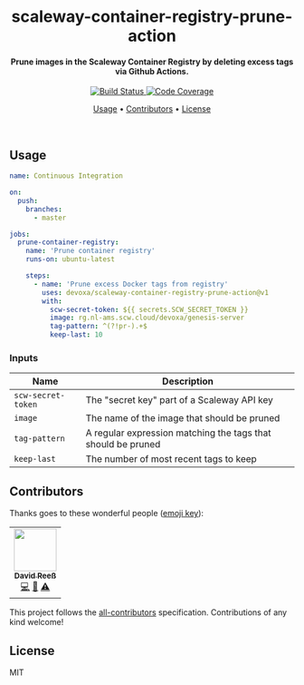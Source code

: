 <!-- Title -->
<h1 align="center">
  scaleway-container-registry-prune-action
</h1>

<!-- Description -->
<h4 align="center">
  Prune images in the Scaleway Container Registry by deleting excess tags via Github Actions.
</h4>

<!-- Badges -->
<p align="center">
  <a href="https://github.com/devoxa/scaleway-container-registry-prune-action/actions?query=branch%3Amaster+workflow%3A%22Continuous+Integration%22">
    <img
      src="https://img.shields.io/github/actions/workflow/status/devoxa/scaleway-container-registry-prune-action/push.yml?branch=master&style=flat-square"
      alt="Build Status"
    />
  </a>

  <a href="https://codecov.io/github/devoxa/scaleway-container-registry-prune-action">
    <img
      src="https://img.shields.io/codecov/c/github/devoxa/scaleway-container-registry-prune-action/master?style=flat-square"
      alt="Code Coverage"
    />
  </a>
</p>

<!-- Quicklinks -->
<p align="center">
  <a href="#usage">Usage</a> •
  <a href="#contributors">Contributors</a> •
  <a href="#license">License</a>
</p>

<br>

## Usage

```yml
name: Continuous Integration

on:
  push:
    branches:
      - master

jobs:
  prune-container-registry:
    name: 'Prune container registry'
    runs-on: ubuntu-latest

    steps:
      - name: 'Prune excess Docker tags from registry'
        uses: devoxa/scaleway-container-registry-prune-action@v1
        with:
          scw-secret-token: ${{ secrets.SCW_SECRET_TOKEN }}
          image: rg.nl-ams.scw.cloud/devoxa/genesis-server
          tag-pattern: ^(?!pr-).+$
          keep-last: 10
```

### Inputs

| Name               | Description                                                  |
| ------------------ | ------------------------------------------------------------ |
| `scw-secret-token` | The "secret key" part of a Scaleway API key                  |
| `image`            | The name of the image that should be pruned                  |
| `tag-pattern`      | A regular expression matching the tags that should be pruned |
| `keep-last`        | The number of most recent tags to keep                       |

## Contributors

Thanks goes to these wonderful people ([emoji key](https://allcontributors.org/docs/en/emoji-key)):

<!-- ALL-CONTRIBUTORS-LIST:START - Do not remove or modify this section -->
<!-- prettier-ignore-start -->
<!-- markdownlint-disable -->
<table>
  <tr>
    <td align="center"><a href="https://www.david-reess.de"><img src="https://avatars3.githubusercontent.com/u/4615516?v=4?s=75" width="75px;" alt=""/><br /><sub><b>David Reeß</b></sub></a><br /><a href="https://github.com/devoxa/scaleway-container-registry-prune-action/commits?author=queicherius" title="Code">💻</a> <a href="https://github.com/devoxa/scaleway-container-registry-prune-action/commits?author=queicherius" title="Documentation">📖</a> <a href="https://github.com/devoxa/scaleway-container-registry-prune-action/commits?author=queicherius" title="Tests">⚠️</a></td>
  </tr>
</table>

<!-- markdownlint-restore -->
<!-- prettier-ignore-end -->

<!-- ALL-CONTRIBUTORS-LIST:END -->

This project follows the [all-contributors](https://github.com/all-contributors/all-contributors)
specification. Contributions of any kind welcome!

## License

MIT
